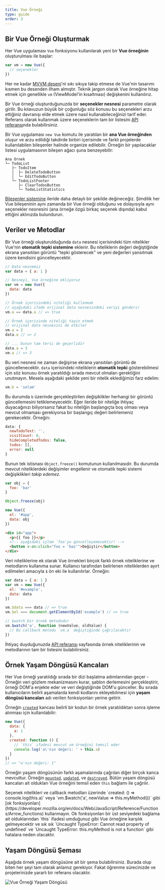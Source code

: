 ```yaml
---
title: Vue Örneği
type: guide
order: 3
---
```


## Bir Vue Örneği Oluşturmak

Her Vue uygulaması `Vue` fonksiyonu kullanılarak yeni bir **Vue örneğinin** oluşturulması ile başlar:

```js
var vm = new Vue({
  // seçenekler
})
```

Her ne kadar [MVVM deseni](https://en.wikipedia.org/wiki/Model_View_ViewModel)'ni sıkı sıkıya takip etmese de Vue'nin tasarımı kısmen bu desenden ilham almıştır. Teknik jargon olarak Vue örneğine hitap etmek için genellikle `vm` (ViewModel'in kısaltması) değişkenini kullanılırız.

Bir Vue örneği oluşturduğunuzda bir **seçenekler nesnesi** parametre olarak girilir. Bu kılavuzun büyük bir çoğunluğu söz konusu bu seçenekleri arzu ettiğiniz davranışı elde etmek üzere nasıl kullanabileceğinizi tarif eder. Referans olarak kullanmak üzere seçeneklerin tam bir listesini [API referansı](../api/#Options-Data)nda bulabilirsiniz.

Bir Vue uygulaması `new Vue` komutu ile yaratılan bir **ana Vue örneğinden** oluşur ve arzu edildiği takdirde birbiri içerisinde ve farklı projelerde kullanılabilen bileşenler halinde organize edilebilir. Örneğin bir yapılacaklar listesi uygulamasının bileşen ağacı şuna benzeyebilir:

```
Ana Örnek
└─ TodoList
   ├─ TodoItem
   │  ├─ DeleteTodoButton
   │  └─ EditTodoButton
   └─ TodoListFooter
      ├─ ClearTodosButton
      └─ TodoListStatistics
```

[Bileşenler sistemine](components.html) ileride daha detaylı bir şekilde değineceğiz. Şimdilik her Vue bileşeninin aynı zamanda bir Vue örneği olduğunu ve dolayısıyla aynı seçenekler nesnesini (ana örneğe özgü birkaç seçenek dışında) kabul ettiğini aklınızda bulundurun.

## Veriler ve Metodlar

Bir Vue örneği oluşturulduğunda `data` nesnesi içerisindeki tüm nitelikler Vue'nin **otomatik tepki sistemine** eklenir. Bu niteliklerin değeri değiştiğinde ekrana yansıtılan görüntü "tepki gösterecek" ve yeni değerleri yansıtmak üzere kendisini güncelleyecektir.  

```js
// Data nesnemiz
var data = { a: 1 }

// Nesneyi, Vue örneğine ekliyoruz 
var vm = new Vue({
  data: data
})

// Örnek içerisindeki niteliği kullanmak 
// aşağıdaki ifade orijinal data nesnesindeki veriyi gönderir
vm.a == data.a // => true

// Örnek içerisinde niteliği tayin etmek 
// orijinal data nesnesini de etkiler 
vm.a = 2
data.a // => 2

// ... bunun tam tersi de geçerlidir
data.a = 3
vm.a // => 3
```

Bu veri nesnesi ne zaman değişirse ekrana yansıtılan görüntü de güncellenecektir. `data` içerisindeki niteliklerin **otomatik tepki** gösterebilmesi için söz konusu örnek yaratıldığı sırada mevcut olmaları gerektiğini unutmayın. Mesela aşağıdaki şekilde yeni bir nitelik eklediğimizi farz edelim:

```js
vm.b = 'selam'
```

Bu durumda `b` üzerinde gerçekleştirilen değişiklikler herhangi bir görüntü güncellemesini tetiklemeyecektir. Eğer ileride bir niteliğe ihtiyaç duyacağınızı biliyorsanız fakat bu niteliğin başlangıçta boş olması veya mevcut olmaması gerekiyorsa bir başlangıç değeri belirlemeniz gerekecektir. Örneğin:

```js
data: {
  newTodoText: '',
  visitCount: 0,
  hideCompletedTodos: false,
  todos: [],
  error: null
}
```

Bunun tek istisnası `Object.freeze()` komutunun kullanılmasıdır. Bu durumda mevcut niteliklerdeki değişimler engellenir ve otomatik tepki sistemi değişiklikleri _takip edemez_.

```js
var obj = {
  foo: 'bar'
}

Object.freeze(obj)

new Vue({
  el: '#app',
  data: obj
})
```

```html
<div id="app">
  <p>{{ foo }}</p>
  <!-- aşağıdaki işlem `foo`yu güncelleyemecektir! -->
  <button v-on:click="foo = 'baz'">Değiştir</button>
</div>
```

Veri niteliklerine ek olarak Vue örnekleri birçok farklı örnek niteliklerine ve metodlarını kullanıma sunar. Kullanıcı tarafından belirlenen niteliklerden ayırt edilmeleri amacıyla `$` ön eki ile kullanılırlar. Örneğin:

```js
var data = { a: 1 }
var vm = new Vue({
  el: '#example',
  data: data
})

vm.$data === data // => true
vm.$el === document.getElementById('example') // => true

// $watch bir örnek metodudur
vm.$watch('a', function (newValue, oldValue) {
  // Bu callback metodu `vm.a` değiştiğinde çağrılacaktır
})
```

İhtiyaç duyduğunuzda [API referansı](../api/#Instance-Properties) sayfasında örnek niteliklerinin ve metodlarının tam bir listesini bulabilirsiniz.

## Örnek Yaşam Döngüsü Kancaları  

Her Vue örneği yaratıldığı sırada bir dizi başlatma adımlarından geçer - Örneğin veri gözlem mekanizmasını kurar, şablon derlemesini gerçekleştirir, örneği DOM'a enjekte eder ve veri değiştiğinde DOM'u günceller. Bu sırada kullanıcıların belirli aşamalarda kendi kodlarını ekleyebilmesi için **yaşam döngüsü kancaları** adı verilen fonksiyonları yerine getirir.

Örneğin [`created`](../api/#created) kancası belirli bir kodun bir örnek yaratıldıktan sonra işleme alınması için kullanılabilir:

```js
new Vue({
  data: {
    a: 1
  },
  created: function () {
    // `this` ıfadesi mevcut vm örneğini temsil eder
    console.log('a\'nın değeri: ' + this.a)
  }
})
// => "a'nın değeri: 1"
```

Örneğin yaşam döngüsünün farklı aşamalarında çağrılan diğer birçok kanca mevcuttur. Örneğin [`mounted`](../api/#mounted), [`updated`](../api/#updated), ve [`destroyed`](../api/#destroyed). Bütün yaşam döngüsü kancaları ait oldukları Vue örneğini temsil eden `this` bağlamı ile çağrılır.

<p class="tip">Seçenek nitelikleri ve callback metodları üzerinde `created: () => console.log(this.a)` veya `vm.$watch('a', newValue => this.myMethod())` gibi [ok fonksiyonları](https://developer.mozilla.org/en/docs/Web/JavaScript/Reference/Functions/Arrow_functions) kullanmayın. Ok fonksiyonları bir üst seviyedeki bağlama ait olduklarından `this` ifadesi umduğunuz gibi Vue örneğine karşılık gelmeyecektir ve sık sık `Uncaught TypeError: Cannot read property of undefined` ve `Uncaught TypeError: this.myMethod is not a function` gibi hatalara neden olacaktır.</p>

## Yaşam Döngüsü Şeması

Aşağıda örnek yaşam döngüsüne ait bir şema bulabilirsiniz. Burada olup biten her şeyi tam olarak anlamız gerekiyor. Fakat öğrenme sürecinizde ve projelerinizde yararlı bir referans olacaktır.

![Vue Örneği Yaşam Döngüsü](/images/lifecycle.png)
